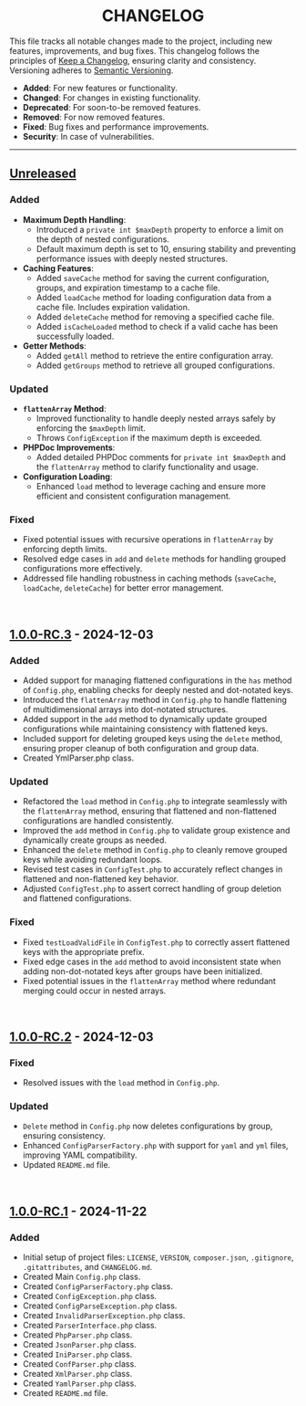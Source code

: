<h1 align="center" id="top">
    <b>CHANGELOG</b>
</h1>

This file tracks all notable changes made to the project, including new features, improvements, and bug fixes. This changelog follows the principles of [Keep a Changelog](https://keepachangelog.com/en/1.1.0/), ensuring clarity and consistency. Versioning adheres to [Semantic Versioning](https://semver.org/spec/v2.0.0.html).


- **Added**: For new features or functionality.
- **Changed**: For changes in existing functionality.
- **Deprecated**: For soon-to-be removed features.
- **Removed**: For now removed features.
- **Fixed**: Bug fixes and performance improvements.
- **Security**: In case of vulnerabilities.

---
<!-- -->
## [Unreleased]

### Added
- **Maximum Depth Handling**:
  - Introduced a `private int $maxDepth` property to enforce a limit on the depth of nested configurations.
  - Default maximum depth is set to 10, ensuring stability and preventing performance issues with deeply nested structures.
- **Caching Features**:
  - Added `saveCache` method for saving the current configuration, groups, and expiration timestamp to a cache file.
  - Added `loadCache` method for loading configuration data from a cache file. Includes expiration validation.
  - Added `deleteCache` method for removing a specified cache file.
  - Added `isCacheLoaded` method to check if a valid cache has been successfully loaded.
- **Getter Methods**:
  - Added `getAll` method to retrieve the entire configuration array.
  - Added `getGroups` method to retrieve all grouped configurations.

### Updated
- **`flattenArray` Method**:
  - Improved functionality to handle deeply nested arrays safely by enforcing the `$maxDepth` limit.
  - Throws `ConfigException` if the maximum depth is exceeded.
- **PHPDoc Improvements**:
  - Added detailed PHPDoc comments for `private int $maxDepth` and the `flattenArray` method to clarify functionality and usage.
- **Configuration Loading**:
  - Enhanced `load` method to leverage caching and ensure more efficient and consistent configuration management.

### Fixed
- Fixed potential issues with recursive operations in `flattenArray` by enforcing depth limits.
- Resolved edge cases in `add` and `delete` methods for handling grouped configurations more effectively.
- Addressed file handling robustness in caching methods (`saveCache`, `loadCache`, `deleteCache`) for better error management.


&nbsp;

<!-- 
# 
----------------------------- -->
## [1.0.0-RC.3] - 2024-12-03

### Added
- Added support for managing flattened configurations in the `has` method of `Config.php`, enabling checks for deeply nested and dot-notated keys.
- Introduced the `flattenArray` method in `Config.php` to handle flattening of multidimensional arrays into dot-notated structures.
- Added support in the `add` method to dynamically update grouped configurations while maintaining consistency with flattened keys.
- Included support for deleting grouped keys using the `delete` method, ensuring proper cleanup of both configuration and group data.
- Created YmlParser.php class.

### Updated
- Refactored the `load` method in `Config.php` to integrate seamlessly with the `flattenArray` method, ensuring that flattened and non-flattened configurations are handled consistently.
- Improved the `add` method in `Config.php` to validate group existence and dynamically create groups as needed.
- Enhanced the `delete` method in `Config.php` to cleanly remove grouped keys while avoiding redundant loops.
- Revised test cases in `ConfigTest.php` to accurately reflect changes in flattened and non-flattened key behavior.
- Adjusted `ConfigTest.php` to assert correct handling of group deletion and flattened configurations.

### Fixed
- Fixed `testLoadValidFile` in `ConfigTest.php` to correctly assert flattened keys with the appropriate prefix.
- Fixed edge cases in the `add` method to avoid inconsistent state when adding non-dot-notated keys after groups have been initialized.
- Fixed potential issues in the `flattenArray` method where redundant merging could occur in nested arrays.

&nbsp;

<!-- 
# 
----------------------------- -->
## [1.0.0-RC.2] - 2024-12-03

### Fixed
- Resolved issues with the `load` method in `Config.php`.

### Updated
- `Delete` method in `Config.php` now deletes configurations by group, ensuring consistency.
- Enhanced `ConfigParserFactory.php` with support for `yaml` and `yml` files, improving YAML compatibility.
- Updated `README.md` file.

&nbsp;

<!-- 
# 
----------------------------- -->
## [1.0.0-RC.1] - 2024-11-22

### Added
- Initial setup of project files: `LICENSE`, `VERSION`, `composer.json`, `.gitignore`, `.gitattributes`, and `CHANGELOG.md`.
- Created Main `Config.php` class.
- Created `ConfigParserFactory.php` class.
- Created `ConfigException.php` class.
- Created `ConfigParseException.php` class.
- Created `InvalidParserException.php` class.
- Created `ParserInterface.php` class.
- Created `PhpParser.php` class.
- Created `JsonParser.php` class.
- Created `IniParser.php` class.
- Created `ConfParser.php` class.
- Created `XmlParser.php` class.
- Created `YamlParser.php` class.
- Created `README.md` file.

<!-- 
# UNRELEASED
----------------------------- -->
[unreleased]: https://github.com/jamesgober/Config/compare/v1.0.0-RC3...HEAD

[1.0.0-RC.3]: https://github.com/jamesgober/Config/compare/v1.0.0-RC.2...v1.0.0-RC3
[1.0.0-RC.2]: https://github.com/jamesgober/Config/compare/v1.0.0-Rc.1...v1.0.0-RC.2
[1.0.0-RC.1]: https://github.com/jamesgober/Config/releases/tag/v1.0.0-RC.1